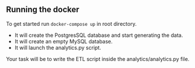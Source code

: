 ## Running the docker

To get started run ``` docker-compose up ``` in root directory.
- It will create the PostgresSQL database and start generating the data.
- It will create an empty MySQL database.
- It will launch the analytics.py script.

Your task will be to write the ETL script inside the analytics/analytics.py file.
